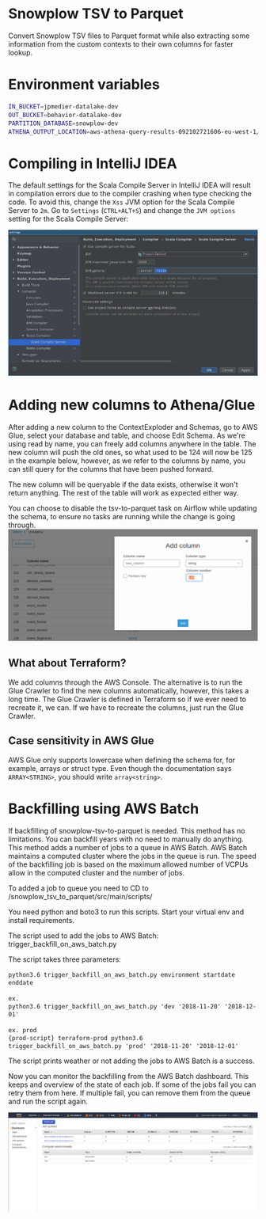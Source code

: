 # Snowplow TSV to Parquet
Convert Snowplow TSV files to Parquet format while also extracting some information from the custom contexts to their own columns for faster lookup.

# Environment variables
```bash
IN_BUCKET=jpmedier-datalake-dev
OUT_BUCKET=behavior-datalake-dev
PARTITION_DATABASE=snowplow-dev
ATHENA_OUTPUT_LOCATION=aws-athena-query-results-092102721606-eu-west-1/snowplow-partitions
```

# Compiling in IntelliJ IDEA
The default settings for the Scala Compile Server in IntelliJ IDEA will result in compilation errors due to the compiler crashing when type checking the code. To avoid this, change the `Xss` JVM option for the Scala Compile Server to `2m`. Go to `Settings` (`CTRL+ALT+S`) and change the `JVM options` setting for the Scala Compile Server:

![Scala Compile Server Settings](readme_intellij_scala_compile_server_settings.png "Scala Compile Server Settings")

# Adding new columns to Athena/Glue
After adding a new column to the ContextExploder and Schemas, go to AWS Glue, select your database and table, and choose Edit Schema.
As we're using read by name, you can freely add columns anywhere in the table. The new column will push the old ones, so what used to be 124 will now be 125 in the example below, however, as we refer to the columns by name, you can still query for the columns that have been pushed forward.

The new column will be queryable if the data exists, otherwise it won't return anything. The rest of the table will work as expected either way.

You can choose to disable the tsv-to-parquet task on Airflow while updating the schema, to ensure no tasks are running while the change is going through.
![AWS Glue Adding Columns](readme_aws_glue_add_column.png "AWS Glue Adding Columns")

## What about Terraform?
We add columns through the AWS Console. The alternative is to run the Glue Crawler to find the new columns automatically, however, this takes a long time. The Glue Crawler is defined in Terraform so if we ever need to recreate it, we can. If we have to recreate the columns, just run the Glue Crawler.

## Case sensitivity in AWS Glue
AWS Glue only supports lowercase when defining the schema for, for example, arrays or struct type. Even though the documentation says `ARRAY<STRING>`, you should write `array<string>`. 

# Backfilling using AWS Batch 
If backfilling of snowplow-tsv-to-parquet is needed. This method has no limitations. You can backfill years with no need to manually do anything. 
This method adds a number of jobs to a queue in AWS Batch. AWS Batch maintains a computed cluster where the jobs in the queue is run. 
The speed of the backfilling job is based on the maximum allowed number of VCPUs allow in the computed cluster and the number of jobs.

To added a job to queue you need to CD to /snowplow_tsv_to_parquet/src/main/scripts/

You need python and boto3 to run this scripts. Start your virtual env and install requirements.

The script used to add the jobs to AWS Batch: trigger_backfill_on_aws_batch.py

The script takes three parameters:

```
python3.6 trigger_backfill_on_aws_batch.py emvironment startdate enddate

ex.
python3.6 trigger_backfill_on_aws_batch.py 'dev '2018-11-20' '2018-12-01'

ex. prod
{prod-script} terraform-prod python3.6 trigger_backfill_on_aws_batch.py 'prod' '2018-11-20' '2018-12-01'
```

The script prints weather or not adding the jobs to AWS Batch is a success.

Now you can monitor the backfilling from the AWS Batch dashboard. This keeps and overview of the state of each job.
If some of the jobs fail you can retry them from here. If multiple fail, you can remove them from the queue and run the script again.

![AWS Batch dashboard](readme_aws_batch_dashboard.png "AWS Batch dashboard")
